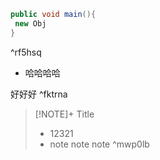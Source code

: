 
```java title="xdasd" {main}
public void main(){
 new Obj
}
```

^rf5hsq


-  哈哈哈哈

好好好 ^fktrna


> [!NOTE]+ Title
> - 12321
> - note note note ^mwp0lb
